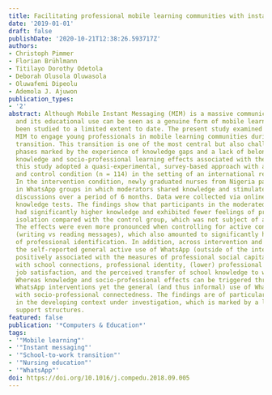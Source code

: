 ```yaml
---
title: Facilitating professional mobile learning communities with instant messaging
date: '2019-01-01'
draft: false
publishDate: '2020-10-21T12:38:26.593717Z'
authors:
- Christoph Pimmer
- Florian Brühlmann
- Titilayo Dorothy Odetola
- Deborah Olusola Oluwasola
- Oluwafemi Dipeolu
- Ademola J. Ajuwon
publication_types:
- '2'
abstract: Although Mobile Instant Messaging (MIM) is a massive communication phenomenon
  and its educational use can be seen as a genuine form of mobile learning, it has
  been studied to a limited extent to date. The present study examined the use of
  MIM to engage young professionals in mobile learning communities during their school-to-work
  transition. This transition is one of the most central but also challenging developmental
  phases marked by the experience of knowledge gaps and a lack of belonging. To assess
  knowledge and socio-professional learning effects associated with the use of MIM,
  this study adopted a quasi-experimental, survey-based approach with an intervention
  and control condition (n = 114) in the setting of an international research project.
  In the intervention condition, newly graduated nurses from Nigeria participated
  in WhatsApp groups in which moderators shared knowledge and stimulated professional
  discussions over a period of 6 months. Data were collected via online surveys and
  knowledge tests. The findings show that participants in the moderated WhatsApp groups
  had significantly higher knowledge and exhibited fewer feelings of professional
  isolation compared with the control group, which was not subject of any treatment.
  The effects were even more pronounced when controlling for active contributions
  (writing vs reading messages), which also amounted to significantly higher levels
  of professional identification. In addition, across intervention and control groups,
  the self-reported general active use of WhatsApp (outside of the intervention) was
  positively associated with the measures of professional social capital maintained
  with school connections, professional identity, (lower) professional isolation,
  job satisfaction, and the perceived transfer of school knowledge to work practice.
  Whereas knowledge and socio-professional effects can be triggered through moderated
  WhatsApp interventions yet the general (and thus informal) use of WhatsApp is associated
  with socio-professional connectedness. The findings are of particular relevance
  in the developing context under investigation, which is marked by a lack of alternative
  support structures.
featured: false
publication: '*Computers & Education*'
tags:
- '"Mobile learning"'
- '"Instant messaging"'
- '"School-to-work transition"'
- '"Nursing education"'
- '"WhatsApp"'
doi: https://doi.org/10.1016/j.compedu.2018.09.005
---
```


